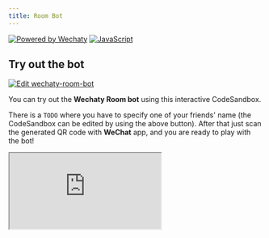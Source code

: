 ```yaml
---
title: Room Bot
---
```


[![Powered by Wechaty](https://img.shields.io/badge/Powered%20By-Wechaty-brightgreen.svg)](https://github.com/Wechaty/wechaty)
[![JavaScript](https://img.shields.io/badge/%3C%2F%3E-JavaScript-blue.svg)](https://developer.mozilla.org/en-US/docs/Web/JavaScript)

## Try out the bot

[![Edit wechaty-room-bot](https://codesandbox.io/static/img/play-codesandbox.svg)](https://codesandbox.io/s/github/sbis04/wechaty-room-bot/tree/main/?fontsize=12&hidenavigation=1&module=%2Froom-bot.js&theme=dark)

You can try out the **Wechaty Room bot** using this interactive CodeSandbox.

There is a `TODO` where you have to specify one of your friends' name (the CodeSandbox can be edited by using the above button). After that just scan the generated QR code with **WeChat** app, and you are ready to play with the bot!

<iframe
  class="codesandbox"
  src="https://codesandbox.io/embed/github/sbis04/wechaty-room-bot/tree/main/?fontsize=12&hidenavigation=1&module=%2Froom-bot.js&theme=dark"
  sandbox="allow-modals allow-forms allow-popups allow-scripts allow-same-origin"
></iframe>

